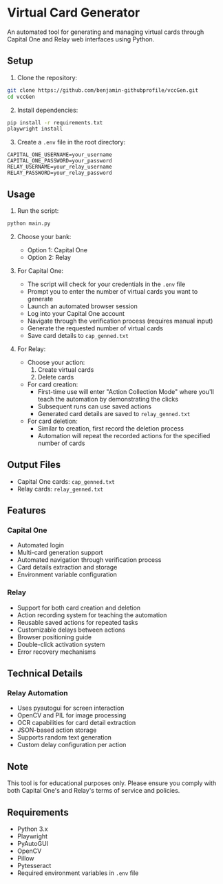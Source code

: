 # Virtual Card Generator

An automated tool for generating and managing virtual cards through Capital One and Relay web interfaces using Python.

## Setup

1. Clone the repository:
```bash
git clone https://github.com/benjamin-githubprofile/vccGen.git
cd vccGen
```

2. Install dependencies:
```bash
pip install -r requirements.txt
playwright install
```

3. Create a `.env` file in the root directory:
```plaintext
CAPITAL_ONE_USERNAME=your_username
CAPITAL_ONE_PASSWORD=your_password
RELAY_USERNAME=your_relay_username
RELAY_PASSWORD=your_relay_password
```

## Usage

1. Run the script:
```bash
python main.py
```

2. Choose your bank:
   - Option 1: Capital One
   - Option 2: Relay

3. For Capital One:
   - The script will check for your credentials in the `.env` file
   - Prompt you to enter the number of virtual cards you want to generate
   - Launch an automated browser session
   - Log into your Capital One account
   - Navigate through the verification process (requires manual input)
   - Generate the requested number of virtual cards
   - Save card details to `cap_genned.txt`

4. For Relay:
   - Choose your action:
     1. Create virtual cards
     2. Delete cards
   - For card creation:
     - First-time use will enter "Action Collection Mode" where you'll teach the automation by demonstrating the clicks
     - Subsequent runs can use saved actions
     - Generated card details are saved to `relay_genned.txt`
   - For card deletion:
     - Similar to creation, first record the deletion process
     - Automation will repeat the recorded actions for the specified number of cards

## Output Files

- Capital One cards: `cap_genned.txt`
- Relay cards: `relay_genned.txt`

## Features

### Capital One
- Automated login
- Multi-card generation support
- Automated navigation through verification process
- Card details extraction and storage
- Environment variable configuration

### Relay
- Support for both card creation and deletion
- Action recording system for teaching the automation
- Reusable saved actions for repeated tasks
- Customizable delays between actions
- Browser positioning guide
- Double-click activation system
- Error recovery mechanisms

## Technical Details

### Relay Automation
- Uses pyautogui for screen interaction
- OpenCV and PIL for image processing
- OCR capabilities for card detail extraction
- JSON-based action storage
- Supports random text generation
- Custom delay configuration per action

## Note

This tool is for educational purposes only. Please ensure you comply with both Capital One's and Relay's terms of service and policies.

## Requirements

- Python 3.x
- Playwright
- PyAutoGUI
- OpenCV
- Pillow
- Pytesseract
- Required environment variables in `.env` file